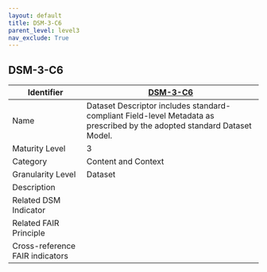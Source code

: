 ```yaml
---
layout: default
title: DSM-3-C6
parent_level: level3
nav_exclude: True
---
```


## DSM-3-C6

| Identifier | [DSM-3-C6](https://github.com/FAIRplus/Data-Maturity/blob/master/docs/_indicators/DSM-3-C6.md) |
| --------- | ----------|
| Name | Dataset Descriptor includes standard-compliant Field-level Metadata as prescribed by the adopted standard Dataset Model. |
| Maturity Level | 3 |
| Category | Content and Context |
| Granularity Level | Dataset |
| Description | |
| Related DSM Indicator | |
| Related FAIR Principle | |
| Cross-reference FAIR indicators | |

